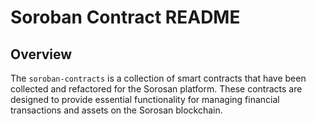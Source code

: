 # Soroban Contract README

## Overview

The `soroban-contracts` is a collection of smart contracts that have been collected and refactored for the Sorosan platform. These contracts are designed to provide essential functionality for managing financial transactions and assets on the Sorosan blockchain.